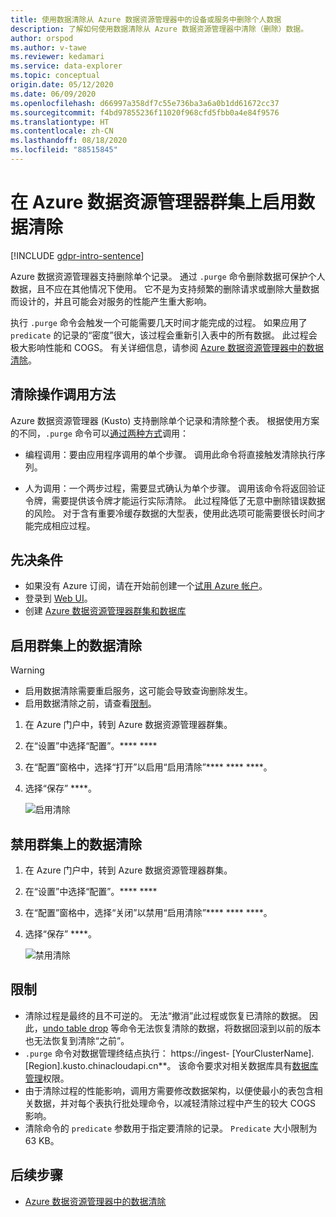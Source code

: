 ```yaml
---
title: 使用数据清除从 Azure 数据资源管理器中的设备或服务中删除个人数据
description: 了解如何使用数据清除从 Azure 数据资源管理器中清除（删除）数据。
author: orspod
ms.author: v-tawe
ms.reviewer: kedamari
ms.service: data-explorer
ms.topic: conceptual
origin.date: 05/12/2020
ms.date: 06/09/2020
ms.openlocfilehash: d66997a358df7c55e736ba3a6a0b1dd61672cc37
ms.sourcegitcommit: f4bd97855236f11020f968cfd5fbb0a4e84f9576
ms.translationtype: HT
ms.contentlocale: zh-CN
ms.lasthandoff: 08/18/2020
ms.locfileid: "88515845"
---
```

# <a name="enable-data-purge-on-your-azure-data-explorer-cluster"></a>在 Azure 数据资源管理器群集上启用数据清除

[!INCLUDE [gdpr-intro-sentence](includes/gdpr-intro-sentence.md)]

Azure 数据资源管理器支持删除单个记录。 通过 `.purge` 命令删除数据可保护个人数据，且不应在其他情况下使用。 它不是为支持频繁的删除请求或删除大量数据而设计的，并且可能会对服务的性能产生重大影响。

执行 `.purge` 命令会触发一个可能需要几天时间才能完成的过程。 如果应用了 `predicate` 的记录的“密度”很大，该过程会重新引入表中的所有数据。 此过程会极大影响性能和 COGS。 有关详细信息，请参阅 [Azure 数据资源管理器中的数据清除](/data-explorer/kusto/concepts/data-purge)。

## <a name="methods-of-invoking-purge-operations"></a>清除操作调用方法 

Azure 数据资源管理器 (Kusto) 支持删除单个记录和清除整个表。 根据使用方案的不同，`.purge` 命令可以[通过两种方式](/data-explorer/kusto/concepts/data-purge#purge-table-tablename-records-command)调用：

* 编程调用：要由应用程序调用的单个步骤。 调用此命令将直接触发清除执行序列。

* 人为调用：一个两步过程，需要显式确认为单个步骤。 调用该命令将返回验证令牌，需要提供该令牌才能运行实际清除。 此过程降低了无意中删除错误数据的风险。 对于含有重要冷缓存数据的大型表，使用此选项可能需要很长时间才能完成相应过程。 

## <a name="prerequisites"></a>先决条件

* 如果没有 Azure 订阅，请在开始前创建一个[试用 Azure 帐户](https://wd.azure.cn/pricing/1rmb-trial/)。
* 登录到 [Web UI](https://dataexplorer.azure.cn/)。
* 创建 [Azure 数据资源管理器群集和数据库](create-cluster-database-portal.md)

## <a name="enable-data-purge-on-your-cluster"></a>启用群集上的数据清除

> [!WARNING]
> * 启用数据清除需要重启服务，这可能会导致查询删除发生。
> * 启用数据清除之前，请查看[限制](#limitations)。

1. 在 Azure 门户中，转到 Azure 数据资源管理器群集。 
1. 在“设置”中选择“配置”。**** **** 
1. 在“配置”窗格中，选择“打开”以启用“启用清除”**** **** ****。
1. 选择“保存” ****。
 
    ![启用清除](media/data-purge-portal/enable-purge-on.png)

## <a name="disable-data-purge-on-your-cluster"></a>禁用群集上的数据清除

1. 在 Azure 门户中，转到 Azure 数据资源管理器群集。 
1. 在“设置”中选择“配置”。**** **** 
1. 在“配置”窗格中，选择“关闭”以禁用“启用清除”**** **** ****。
1. 选择“保存” ****。

    ![禁用清除](media/data-purge-portal/enable-purge-off.png)

## <a name="limitations"></a>限制

* 清除过程是最终的且不可逆的。 无法“撤消”此过程或恢复已清除的数据。 因此，[undo table drop](/data-explorer/kusto/management/undo-drop-table-command) 等命令无法恢复清除的数据，将数据回滚到以前的版本也无法恢复到清除“之前”。
* `.purge` 命令对数据管理终结点执行： https://ingest- [YourClusterName].[Region].kusto.chinacloudapi.cn**。 该命令要求对相关数据库具有[数据库管理](/data-explorer/kusto/management/access-control/role-based-authorization)权限。 
* 由于清除过程的性能影响，调用方需要修改数据架构，以便使最小的表包含相关数据，并对每个表执行批处理命令，以减轻清除过程中产生的较大 COGS 影响。
* 清除命令的 `predicate` 参数用于指定要清除的记录。 `Predicate` 大小限制为 63 KB。 

## <a name="next-steps"></a>后续步骤

* [Azure 数据资源管理器中的数据清除](/data-explorer/kusto/concepts/data-purge)
